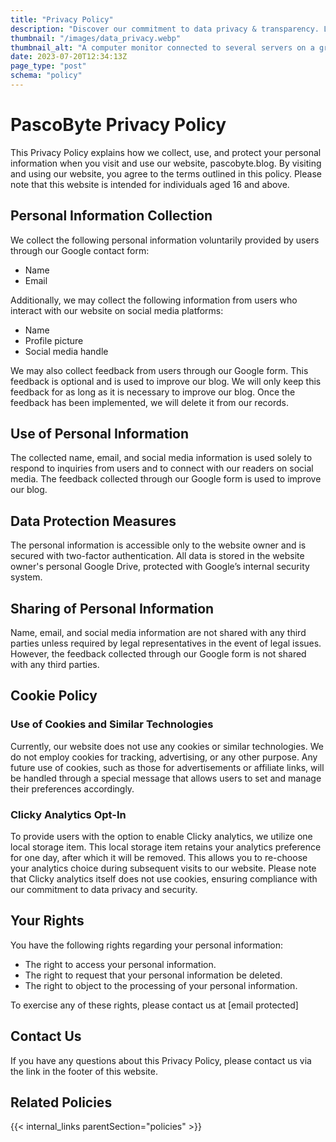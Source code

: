 ```yaml
---
title: "Privacy Policy"
description: "Discover our commitment to data privacy & transparency. Learn how we collect info, secure it, and manage cookies. Opt-in for engaging analytics. Visit now!"
thumbnail: "/images/data_privacy.webp"
thumbnail_alt: "A computer monitor connected to several servers on a green background."
date: 2023-07-20T12:34:13Z
page_type: "post"
schema: "policy"
---
```


# PascoByte Privacy Policy

This Privacy Policy explains how we collect, use, and protect your personal information when you visit and use our website, pascobyte.blog. By visiting and using our website, you agree to the terms outlined in this policy. Please note that this website is intended for individuals aged 16 and above.

## Personal Information Collection

We collect the following personal information voluntarily provided by users through our Google contact form:

- Name
- Email

Additionally, we may collect the following information from users who interact with our website on social media platforms:

- Name
- Profile picture
- Social media handle

We may also collect feedback from users through our Google form. This feedback is optional and is used to improve our blog. We will only keep this feedback for as long as it is necessary to improve our blog. Once the feedback has been implemented, we will delete it from our records.

## Use of Personal Information

The collected name, email, and social media information is used solely to respond to inquiries from users and to connect with our readers on social media. The feedback collected through our Google form is used to improve our blog.

## Data Protection Measures

The personal information is accessible only to the website owner and is secured with two-factor authentication. All data is stored in the website owner's personal Google Drive, protected with Google’s internal security system.

## Sharing of Personal Information

Name, email, and social media information are not shared with any third parties unless required by legal representatives in the event of legal issues. However, the feedback collected through our Google form is not shared with any third parties.

## Cookie Policy

### Use of Cookies and Similar Technologies

Currently, our website does not use any cookies or similar technologies. We do not employ cookies for tracking, advertising, or any other purpose. Any future use of cookies, such as those for advertisements or affiliate links, will be handled through a special message that allows users to set and manage their preferences accordingly.

### Clicky Analytics Opt-In

To provide users with the option to enable Clicky analytics, we utilize one local storage item. This local storage item retains your analytics preference for one day, after which it will be removed. This allows you to re-choose your analytics choice during subsequent visits to our website. Please note that Clicky analytics itself does not use cookies, ensuring compliance with our commitment to data privacy and security.

## Your Rights

You have the following rights regarding your personal information:

- The right to access your personal information.
- The right to request that your personal information be deleted.
- The right to object to the processing of your personal information.

To exercise any of these rights, please contact us at [email protected]

## Contact Us

If you have any questions about this Privacy Policy, please contact us via the link in the footer of this website.

## Related Policies

{{< internal_links parentSection="policies" >}}
